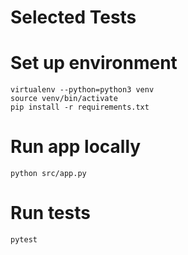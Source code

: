 # Selected Tests

# Set up environment
```
virtualenv --python=python3 venv
source venv/bin/activate
pip install -r requirements.txt
```

# Run app locally
```
python src/app.py
```

# Run tests
```
pytest
```
